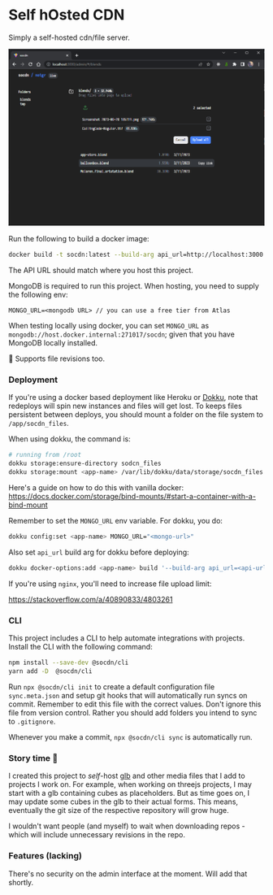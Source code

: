 # Self hOsted CDN

Simply a self-hosted cdn/file server.

![Screenshot](/assets/screenshot.png)

Run the following to build a docker image:

```sh
docker build -t socdn:latest --build-arg api_url=http://localhost:3000
```

The API URL should match where you host this project.

MongoDB is required to run this project. When hosting, you need to supply the following env:

```
MONGO_URL=<mongodb URL> // you can use a free tier from Atlas
```

When testing locally using docker, you can set `MONGO_URL` as `mongodb://host.docker.internal:271017/socdn`; given that you have MongoDB locally installed.

🌵 Supports file revisions too.

### Deployment

If you're using a docker based deployment like Heroku or [Dokku](https://dokku.com), note that redeploys will spin new instances and files will get lost. To keeps files persistent between deploys, you should mount a folder on the file system to `/app/socdn_files`.

When using dokku, the command is:

```sh
# running from /root
dokku storage:ensure-directory sodcn_files
dokku storage:mount <app-name> /var/lib/dokku/data/storage/socdn_files:/app/socdn_files
```

Here's a guide on how to do this with vanilla docker: https://docs.docker.com/storage/bind-mounts/#start-a-container-with-a-bind-mount

Remember to set the `MONGO_URL` env variable. For dokku, you do:

```sh
dokku config:set <app-name> MONGO_URL="<mongo-url>"
```

Also set `api_url` build arg for dokku before deploying:

```sh
dokku docker-options:add <app-name> build '--build-arg api_url=<api-url-for-frontend>'
```

If you're using `nginx`, you'll need to increase file upload limit:

https://stackoverflow.com/a/40890833/4803261


### CLI

This project includes a CLI to help automate integrations with projects. Install the CLI with the following command:

```sh
npm install --save-dev @socdn/cli
yarn add -D  @socdn/cli
```

Run `npx @socdn/cli init` to create a default configuration file `sync.meta.json` and setup git hooks that will automatically run syncs on commit. Remember to edit this file with the correct values. Don't ignore this file from version control. Rather you should add folders you intend to sync to `.gitignore`.

Whenever you make a commit, `npx @socdn/cli sync` is automatically run.


### Story time 📖

I created this project to _self_-host [glb](https://en.wikipedia.org/wiki/GlTF) and other media files that I add to projects I work on. For example, when working on threejs projects, I may start with a glb containing cubes as placeholders. But as time goes on, I may update some cubes in the glb to their actual forms. This means, eventually the git size of the respective repository will grow huge.

I wouldn't want people (and myself) to wait when downloading repos - which will include unnecessary revisions in the repo.

### Features (lacking)

There's no security on the admin interface at the moment. Will add that shortly.

